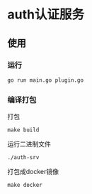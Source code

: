 # auth认证服务

## 使用

### 运行

```bash
go run main.go plugin.go
```

### 编译打包

打包

```
make build
```

运行二进制文件

```
./auth-srv
```

打包成docker镜像

```
make docker
```